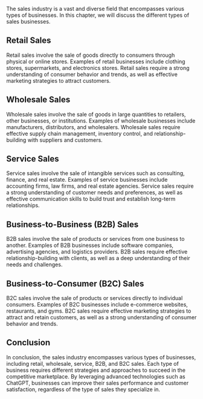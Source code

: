 
The sales industry is a vast and diverse field that encompasses various types of businesses. In this chapter, we will discuss the different types of sales businesses.

Retail Sales
------------

Retail sales involve the sale of goods directly to consumers through physical or online stores. Examples of retail businesses include clothing stores, supermarkets, and electronics stores. Retail sales require a strong understanding of consumer behavior and trends, as well as effective marketing strategies to attract customers.

Wholesale Sales
---------------

Wholesale sales involve the sale of goods in large quantities to retailers, other businesses, or institutions. Examples of wholesale businesses include manufacturers, distributors, and wholesalers. Wholesale sales require effective supply chain management, inventory control, and relationship-building with suppliers and customers.

Service Sales
-------------

Service sales involve the sale of intangible services such as consulting, finance, and real estate. Examples of service businesses include accounting firms, law firms, and real estate agencies. Service sales require a strong understanding of customer needs and preferences, as well as effective communication skills to build trust and establish long-term relationships.

Business-to-Business (B2B) Sales
--------------------------------

B2B sales involve the sale of products or services from one business to another. Examples of B2B businesses include software companies, advertising agencies, and logistics providers. B2B sales require effective relationship-building with clients, as well as a deep understanding of their needs and challenges.

Business-to-Consumer (B2C) Sales
--------------------------------

B2C sales involve the sale of products or services directly to individual consumers. Examples of B2C businesses include e-commerce websites, restaurants, and gyms. B2C sales require effective marketing strategies to attract and retain customers, as well as a strong understanding of consumer behavior and trends.

Conclusion
----------

In conclusion, the sales industry encompasses various types of businesses, including retail, wholesale, service, B2B, and B2C sales. Each type of business requires different strategies and approaches to succeed in the competitive marketplace. By leveraging advanced technologies such as ChatGPT, businesses can improve their sales performance and customer satisfaction, regardless of the type of sales they specialize in.
